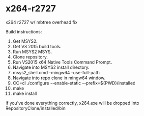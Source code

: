 # x264-r2727
x264 r2727 w/ mbtree overhead fix

Build instructions:

1) Get MSYS2.
2) Get VS 2015 build tools.
3) Run MSYS2 MSYS.
4) Clone repository.
5) Run VS2015 x64 Native Tools Command Prompt.
6) Navigate into MSYS2 install directory.
7) msys2_shell.cmd -mingw64 -use-full-path
8) Navigate into repo clone in mingw64 window.
9) CC=cl ./configure --enable-static --prefix=${PWD}/installed
10) make
11) make install

If you've done everything correctly, x264.exe will be dropped into RepositoryClone/installed/bin
